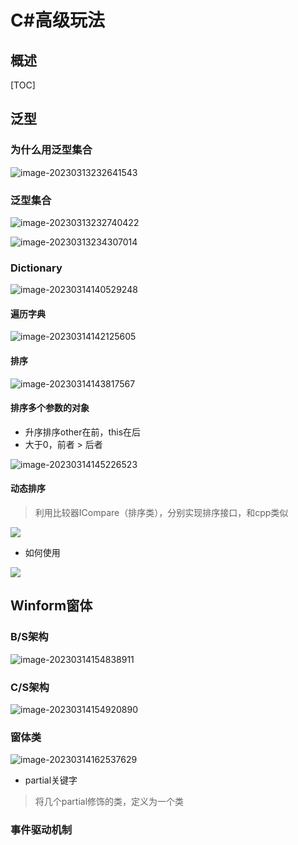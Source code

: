 # C#高级玩法

## 概述

[TOC]

## 泛型

### 为什么用泛型集合

![image-20230313232641543](https://typora-notes-codervv.oss-cn-shanghai.aliyuncs.com/img_for_typora/202303132326590.png)

### 泛型集合

![image-20230313232740422](https://typora-notes-codervv.oss-cn-shanghai.aliyuncs.com/img_for_typora/202303132327476.png)

![image-20230313234307014](https://typora-notes-codervv.oss-cn-shanghai.aliyuncs.com/img_for_typora/202303132343555.png)

### Dictionary

![image-20230314140529248](https://typora-notes-codervv.oss-cn-shanghai.aliyuncs.com/img_for_typora/202303141405291.png)

#### 遍历字典

![image-20230314142125605](https://typora-notes-codervv.oss-cn-shanghai.aliyuncs.com/img_for_typora/202303141421639.png)

#### 排序

![image-20230314143817567](https://typora-notes-codervv.oss-cn-shanghai.aliyuncs.com/img_for_typora/202303141438609.png)

#### 排序多个参数的对象

- 升序排序other在前，this在后
- 大于0，前者 > 后者

![image-20230314145226523](https://typora-notes-codervv.oss-cn-shanghai.aliyuncs.com/img_for_typora/202303141452559.png)

#### 动态排序

> 利用比较器ICompare<T>（排序类），分别实现排序接口，和cpp类似

![](https://typora-notes-codervv.oss-cn-shanghai.aliyuncs.com/img_for_typora/202303141511527.png)

- 如何使用

![](https://typora-notes-codervv.oss-cn-shanghai.aliyuncs.com/img_for_typora/202303141541937.png)

## Winform窗体

### B/S架构

![image-20230314154838911](https://typora-notes-codervv.oss-cn-shanghai.aliyuncs.com/img_for_typora/202303141548984.png)

### C/S架构

![image-20230314154920890](https://typora-notes-codervv.oss-cn-shanghai.aliyuncs.com/img_for_typora/202303141549979.png)

### 窗体类

![image-20230314162537629](https://typora-notes-codervv.oss-cn-shanghai.aliyuncs.com/img_for_typora/202303141625673.png)

- partial关键字

> 将几个partial修饰的类，定义为一个类

### 事件驱动机制
